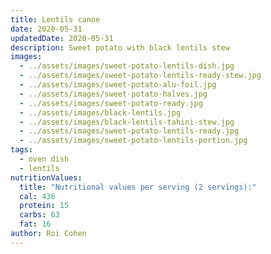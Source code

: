 ```yaml
---
title: Lentils canoe
date: 2020-05-31
updatedDate: 2020-05-31
description: Sweet potato with black lentils stew
images:
  - ../assets/images/sweet-potato-lentils-dish.jpg
  - ../assets/images/sweet-potato-lentils-ready-stew.jpg
  - ../assets/images/sweet-potato-alu-foil.jpg
  - ../assets/images/sweet-potato-halves.jpg
  - ../assets/images/sweet-potato-ready.jpg
  - ../assets/images/black-lentils.jpg
  - ../assets/images/black-lentils-tahini-stew.jpg
  - ../assets/images/sweet-potato-lentils-ready.jpg
  - ../assets/images/sweet-potato-lentils-portion.jpg
tags:
  - oven dish
  - lentils
nutritionValues:
  title: "Nutritional values per serving (2 servings):"
  cal: 436
  protein: 15
  carbs: 63
  fat: 16
author: Roi Cohen
---
```


<PrintView fileName="lentils-canoe"/>
